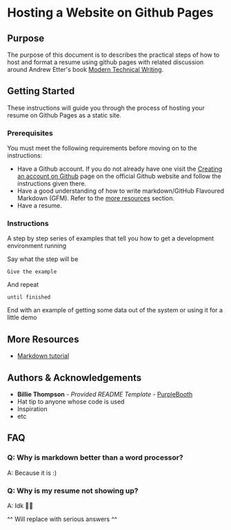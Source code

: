 # Hosting a Website on Github Pages

## Purpose

The purpose of this document is to describes the practical steps of how to host and format a resume using github pages with related discussion around Andrew Etter's book [Modern Technical Writing](https://www.amazon.ca/Modern-Technical-Writing-Introduction-Documentation-ebook/dp/B01A2QL9SS).

## Getting Started

These instructions will guide you through the process of hosting your resume on Github Pages as a static site.

### Prerequisites

You must meet the following requirements before moving on to the instructions:
- Have a Github account. If you do not already have one visit the [Creating an account on Github](https://docs.github.com/en/get-started/start-your-journey/creating-an-account-on-github) page on the official Github website and follow the instructions given there.
- Have a good understanding of how to write markdown/GitHub Flavoured Markdown (GFM). Refer to the [more resources](#More-Resources) section.
- Have a resume.

### Instructions

A step by step series of examples that tell you how to get a development
environment running

Say what the step will be

    Give the example

And repeat

    until finished

End with an example of getting some data out of the system or using it
for a little demo

## More Resources

- [Markdown tutorial](https://www.markdowntutorial.com)


## Authors & Acknowledgements

- **Billie Thompson** - *Provided README Template* - [PurpleBooth](https://github.com/PurpleBooth)
- Hat tip to anyone whose code is used
- Inspiration
- etc

## FAQ

### Q: Why is markdown better than a word processor?

A: Because it is :)

### Q: Why is my resume not showing up?

A: Idk 🤷‍♂️

^^ Will replace with serious answers ^^
